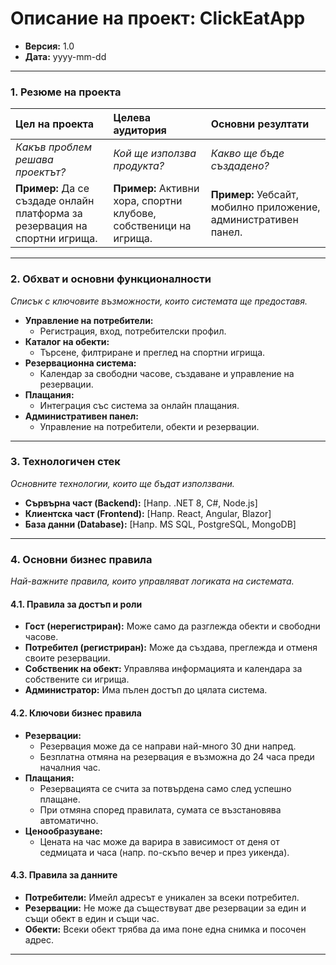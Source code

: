 # Описание на проект: ClickEatApp

*   **Версия:** 1.0
*   **Дата:** yyyy-mm-dd

---

### 1. Резюме на проекта

| Цел на проекта | Целева аудитория | Основни резултати |
| :--- | :--- | :--- |
| *Какъв проблем решава проектът?* | *Кой ще използва продукта?* | *Какво ще бъде създадено?* |
| **Пример:** Да се създаде онлайн платформа за резервация на спортни игрища. | **Пример:** Активни хора, спортни клубове, собственици на игрища. | **Пример:** Уебсайт, мобилно приложение, административен панел. |

---

### 2. Обхват и основни функционалности
*Списък с ключовите възможности, които системата ще предоставя.*

*   **Управление на потребители:**
    *   Регистрация, вход, потребителски профил.
*   **Каталог на обекти:**
    *   Търсене, филтриране и преглед на спортни игрища.
*   **Резервационна система:**
    *   Календар за свободни часове, създаване и управление на резервации.
*   **Плащания:**
    *   Интеграция със система за онлайн плащания.
*   **Административен панел:**
    *   Управление на потребители, обекти и резервации.

---

### 3. Технологичен стек
*Основните технологии, които ще бъдат използвани.*

*   **Сървърна част (Backend):** [Напр. .NET 8, C#, Node.js]
*   **Клиентска част (Frontend):** [Напр. React, Angular, Blazor]
*   **База данни (Database):** [Напр. MS SQL, PostgreSQL, MongoDB]

---

### 4. Основни бизнес правила
*Най-важните правила, които управляват логиката на системата.*

#### 4.1. Правила за достъп и роли

*   **Гост (нерегистриран):** Може само да разглежда обекти и свободни часове.
*   **Потребител (регистриран):** Може да създава, преглежда и отменя своите резервации.
*   **Собственик на обект:** Управлява информацията и календара за собствените си игрища.
*   **Администратор:** Има пълен достъп до цялата система.

#### 4.2. Ключови бизнес правила

*   **Резервации:**
    *   Резервация може да се направи най-много 30 дни напред.
    *   Безплатна отмяна на резервация е възможна до 24 часа преди началния час.
*   **Плащания:**
    *   Резервацията се счита за потвърдена само след успешно плащане.
    *   При отмяна според правилата, сумата се възстановява автоматично.
*   **Ценообразуване:**
    *   Цената на час може да варира в зависимост от деня от седмицата и часа (напр. по-скъпо вечер и през уикенда).

#### 4.3. Правила за данните

*   **Потребители:** Имейл адресът е уникален за всеки потребител.
*   **Резервации:** Не може да съществуват две резервации за един и същи обект в един и същи час.
*   **Обекти:** Всеки обект трябва да има поне една снимка и посочен адрес.

---
